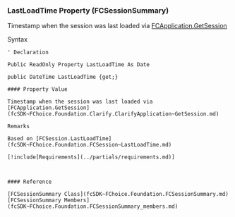 ﻿### LastLoadTime Property (FCSessionSummary)

Timestamp when the session was last loaded via [FCApplication.GetSession](fcSDK~FChoice.Foundation.Clarify.ClarifyApplication~GetSession.md)

Syntax

```vbnet
' Declaration

Public ReadOnly Property LastLoadTime As Date

public DateTime LastLoadTime {get;}

#### Property Value

Timestamp when the session was last loaded via [FCApplication.GetSession](fcSDK~FChoice.Foundation.Clarify.ClarifyApplication~GetSession.md)

Remarks

Based on [FCSession.LastLoadTime](fcSDK~FChoice.Foundation.FCSession~LastLoadTime.md)

[!include[Requirements](../partials/requirements.md)]



#### Reference

[FCSessionSummary Class](fcSDK~FChoice.Foundation.FCSessionSummary.md)  
[FCSessionSummary Members](fcSDK~FChoice.Foundation.FCSessionSummary_members.md)